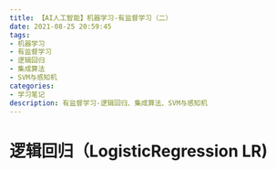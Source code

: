 ```yaml
---
title: 【AI人工智能】机器学习-有监督学习（二）
date: 2021-08-25 20:59:45
tags:
- 机器学习
- 有监督学习
- 逻辑回归
- 集成算法
- SVM与感知机
categories:
- 学习笔记
description: 有监督学习-逻辑回归、集成算法、SVM与感知机
---
```


# 逻辑回归（LogisticRegression LR)

